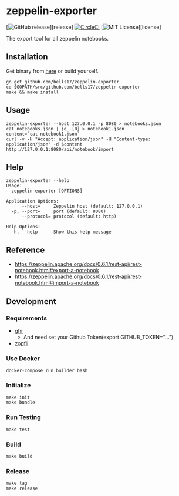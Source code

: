# zeppelin-exporter

[![GitHub release](http://img.shields.io/github/release/bells17/zeppelin-exporter.svg?style=flat-square)][release]
[![CircleCI](https://img.shields.io/circleci/project/github/bells17/zeppelin-exporter.svg)](https://circleci.com/gh/bells17/zeppelin-exporter)
[![MIT License](http://img.shields.io/badge/license-MIT-blue.svg?style=flat-square)][license]

The export tool for all zeppelin notebooks.

## Installation

Get binary from [here](https://github.com/bells17/zeppelin-exporter/releases/latest) or build yourself.

```
go get github.com/bells17/zeppelin-exporter
cd $GOPATH/src/github.com/bells17/zeppelin-exporter
make && make install
```

## Usage

```
zeppelin-exporter --host 127.0.0.1 -p 8080 > notebooks.json
cat notebooks.json | jq .[0] > notebook1.json
content=`cat notebook1.json`
curl -v -H "Accept: application/json" -H "Content-type: application/json" -d $content http://127.0.0.1:8080/api/notebook/import
```

## Help

```
zeppelin-exporter --help
Usage:
  zeppelin-exporter [OPTIONS]

Application Options:
      --host=     Zeppelin host (default: 127.0.0.1)
  -p, --port=     port (default: 8080)
      --protocol= protocol (default: http)

Help Options:
  -h, --help      Show this help message
```

## Reference

- https://zeppelin.apache.org/docs/0.6.1/rest-api/rest-notebook.html#export-a-notebook
- https://zeppelin.apache.org/docs/0.6.1/rest-api/rest-notebook.html#import-a-notebook

## Development

### Requirements

- [ghr](https://github.com/tcnksm/ghr)
  - And need set your Github Token(export GITHUB_TOKEN="...")
- [zopfli](https://github.com/google/zopfli)


### Use Docker

```
docker-compose run builder bash
```

### Initialize

```
make init
make bundle
```

### Run Testing

```
make test
```

### Build

```
make build
```

### Release

```
make tag
make release
```
